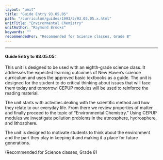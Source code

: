 ```yaml
---
layout: "unit"
title: "Guide Entry 93.05.05"
path: "/curriculum/guides/1993/5/93.05.05.x.html"
unitTitle: "Environmental Chemistry"
unitAuthor: "Raymond Brooks"
keywords: ""
recommendedFor: "Recommended for Science classes, Grade 8"
---
```

<body>
<hr/>
<h4>
Guide Entry to 93.05.05:
</h4>
This unit is designed to be used with an eighth-grade science class. It addresses the expected learning outcomes of New Haven’s science curriculum and uses the approved basic textbooks as a guide. The unit is designed for the student to do critical thinking about issues that will face them today and tomorrow. CEPUP modules will be used to reinforce the reading material.
<p>
The unit starts with activities dealing with the scientific method and how they relate to our everyday life. From there we review properties of matter and finally proceed to the topic of “Environmental Chemistry.” Using CEPUP modules we investigate pollution problems in the atmosphere, hydrosphere, and lithosphere.
</p>
<p>
The unit is designed to motivate students to think about the environment and the part they play in keeping it and making it a place for future generations.
</p>
<p>
(Recommended for Science classes, Grade 8)
</p>
</body>